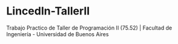 # LincedIn-TallerII
Trabajo Practico de Taller de Programación II (75.52) | Facultad de Ingeniería - Universidad de Buenos Aires
